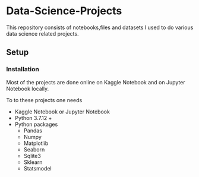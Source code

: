 # Data-Science-Projects

This repository consists of notebooks,files and datasets I used to do various data science related projects. 

## Setup

### Installation 

Most of the  projects are done online on  Kaggle Notebook and on Jupyter Notebook locally.

To to these projects one  needs

* Kaggle Notebook or Jupyter Notebook
* Python 3.7.12 + 
* Python packages
    * Pandas
    * Numpy
    * Matplotlib
    * Seaborn 
    * Sqlite3
    * Sklearn 
    * Statsmodel
